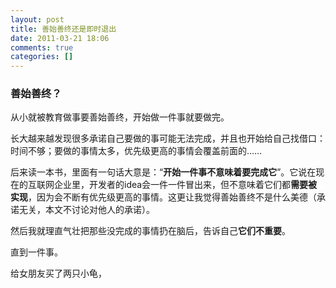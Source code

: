 ```yaml
---
layout: post
title: 善始善终还是即时退出
date: 2011-03-21 18:06
comments: true
categories: []
---
```

<h3>善始善终？</h3>
从小就被教育做事要善始善终，开始做一件事就要做完。

长大越来越发现很多承诺自己要做的事可能无法完成，并且也开始给自己找借口：时间不够；要做的事情太多，优先级更高的事情会覆盖前面的……

后来读一本书，里面有一句话大意是：“﻿<strong>开始一件事不意味着要完成它</strong>”。它说在现在的互联网企业里，开发者的idea会一件一件冒出来，但不意味着它们都<strong>需要被实现</strong>，因为会不断有优先级更高的事情。这更让我觉得善始善终不是什么美德（承诺无关，本文不讨论对他人的承诺）。

然后我就理直气壮把那些没完成的事情扔在脑后，告诉自己<strong>它们不重要</strong>。

直到一件事。

给女朋友买了两只小龟，
